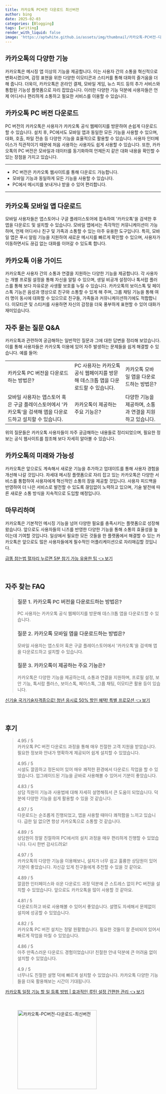 ```yaml
---
title: 카카오톡 PC버전 다운로드 최신버전
author: bing
date: 2025-02-03
categories: [Blogging]
tags: [writing]
render_with_liquid: false
image: 'https://aptwhite.github.io/assets/img/thumbnail/카카오톡-PC버전-다운로드-최신버전.webp'
---
```



<h2 id='카카오톡_기능_개요'>카카오톡의 다양한 기능</h2>

<p>카카오톡은 메시징 앱 이상의 기능을 제공합니다. 이는 사용자 간의 소통을 혁신적으로 변화시켰으며, 감정 표현을 위한 다양한 이모티콘과 스티커를 통해 대화의 즐거움을 더해 줍니다. 더욱이, 카카오톡은 온라인 결제, 모바일 게임, 뉴스 피드 등의 추가 서비스와 통합된 기능성 플랫폼으로 자리 잡았습니다. 이러한 다양한 기능 덕분에 사용자들은 언제 어디서나 편리하게 소통하고 필요한 서비스를 이용할 수 있습니다.</p>

<h2 id='다운로드_방법'>카카오톡 PC 버전 다운로드</h2>

<p>PC 버전의 카카오톡은 사용자가 카카오톡 공식 웹페이지를 방문하여 손쉽게 다운로드할 수 있습니다. 설치 후, PC에서도 모바일 앱과 동일한 모든 기능을 사용할 수 있으며, 대화, 호출, 파일 전송 등 다양한 기능을 효율적으로 활용할 수 있습니다. 사용자 인터페이스가 직관적이기 때문에 처음 사용하는 사용자도 쉽게 사용할 수 있습니다. 또한, 카카오톡의 PC 버전은 모바일과 데이터를 동기화하여 언제든지 같은 대화 내용을 확인할 수 있는 장점을 가지고 있습니다.</p>

<hr />

<ul>
    <li>PC 버전은 카카오톡 웹사이트를 통해 다운로드 가능합니다.</li>
    <li>모바일 기능과 동일하게 모든 기능을 사용할 수 있습니다.</li>
    <li>PC에서 메시지를 보내거나 받을 수 있어 편리합니다.</li>
</ul>

<hr />

<h2 id='모바일_앱_다운로드'>카카오톡 모바일 앱 다운로드</h2>

<p>모바일 사용자들은 앱스토어나 구글 플레이스토어에 접속하여 '카카오톡'을 검색한 후 앱을 다운로드 및 설치할 수 있습니다. 모바일 앱에서는 즉각적인 커뮤니케이션이 가능하며, 언제 어디서나 친구 및 가족과 소통할 수 있는 아주 유용한 도구입니다. 특히, 모바일 앱은 푸시 알림 기능을 지원하여 새로운 메시지를 빠르게 확인할 수 있으며, 사용자가 이동하면서도 끊김 없는 대화를 이어갈 수 있도록 합니다.</p>

<h2 id='카카오톡_이용_가이드'>카카오톡 이용 가이드</h2>

<p>카카오톡은 사용자 간의 소통과 연결을 지원하는 다양한 기능을 제공합니다. 각 사용자는 개별 프로필 설정을 통해 자신을 알릴 수 있으며, 생일 비공개 설정이나 톡서랍 플러스를 통해 보다 자유로운 사생활 보호를 누릴 수 있습니다. 카카오톡의 보이스톡 및 페이스톡 기능은 음성과 영상으로 친구와 소통할 수 있게 해 주며, 그룹 채팅 기능을 통해 여러 명이 동시에 대화할 수 있으므로 친구들, 가족들과 커뮤니케이션하기에도 적합합니다. 이모티콘 및 스티커를 사용하면 자신의 감정을 더욱 풍부하게 표현할 수 있어 대화가 재미있습니다.</p>

<h2 id='자주_묻는_질문'>자주 묻는 질문 Q&A</h2>

<p>카카오톡과 관련하여 궁금해하는 일반적인 질문과 그에 대한 답변을 정리해 보았습니다. 이를 통해 사용자들은 카카오톡 이용에 있어 자주 발생하는 문제들을 쉽게 해결할 수 있습니다. 예를 들어:</p>

<table>
    <tr>
        <td>카카오톡 PC 버전을 다운로드하는 방법은?</td>
        <td>PC 사용자는 카카오톡 공식 웹페이지를 방문해 데스크톱 앱을 다운로드할 수 있습니다.</td>
        <td>카카오톡 모바일 앱을 다운로드하는 방법은?</td>
    </tr>
    <tr>
        <td>모바일 사용자는 앱스토어 혹은 구글 플레이스토어에서 '카카오톡'을 검색해 앱을 다운로드하고 설치할 수 있습니다.</td>
        <td>카카오톡이 제공하는 주요 기능은?</td>
        <td>다양한 기능을 제공하며, 소통과 연결을 지원하고 있습니다.</td>
    </tr>
</table>

<p>위의 질문들은 카카오톡 사용자들이 자주 궁금해하는 내용들로 정리되었으며, 필요한 정보는 공식 웹사이트를 참조해 보다 자세히 알아볼 수 있습니다.</p>

<h2 id='결론'>카카오톡의 미래와 가능성</h2>

<p>카카오톡은 앞으로도 계속해서 새로운 기능을 추가하고 업데이트를 통해 사용자 경험을 개선해 나갈 것입니다. 차세대 메시징 플랫폼으로 자리 잡고 있는 카카오톡은 다양한 서비스를 통합하여 사용자에게 혁신적인 소통의 장을 제공할 것입니다. 사용자 피드백을 반영하여 더 나은 서비스로 발전할 수 있도록 끊임없이 노력하고 있으며, 기술 발전에 따른 새로운 소통 방식을 지속적으로 도입할 예정입니다.</p>

<h2 id='마무리'>마무리하며</h2>

<p>카카오톡은 기본적인 메시징 기능을 넘어 다양한 필요를 충족시키는 플랫폼으로 성장해 왔습니다. 앞으로도 사용자들의 니즈를 반영한 다양한 기능을 통해 소통의 효율성을 높이는데 기여할 것입니다. 일상에서 필요한 모든 것들을 한 플랫폼에서 해결할 수 있는 카카오톡은 앞으로도 많은 사용자들에게 필수적인 어플리케이션으로 자리매김할 것입니다.</p>


<p><a class="click-button" title="급똥 참는법 혈자리 누르면 5분 참기 가능 유용한 팁" href="https://aptwhite.github.io/posts/%EA%B8%89%EB%98%A5-%EC%B0%B8%EB%8A%94%EB%B2%95-%ED%98%88%EC%9E%90%EB%A6%AC-%EB%88%84%EB%A5%B4%EB%A9%B4-5%EB%B6%84-%EC%B0%B8%EA%B8%B0-%EA%B0%80%EB%8A%A5-%EC%9C%A0%EC%9A%A9%ED%95%9C-%ED%8C%81/" rel="dofollow">급똥 참는법 혈자리 누르면 5분 참기 가능 유용한 팁 👈 보기</a></p><br>
<h2 id='자주_찾는_FAQ'>자주 찾는 FAQ</h2>
<div itemscope="" itemtype="https://schema.org/FAQPage"> 
<blockquote> 
<div itemscope="" itemprop="mainEntity" itemtype="https://schema.org/Question"> 
<h3 itemprop="name">질문 1. 카카오톡 PC 버전을 다운로드하는 방법은?</h3> 
<div itemscope="" itemprop="acceptedAnswer" itemtype="https://schema.org/Answer"> 
<span itemprop="text"> 
<p>PC 사용자는 카카오톡 공식 웹페이지를 방문해 데스크톱 앱을 다운로드할 수 있습니다.</p> 
</span> 
</div> 
</div> 
<div itemscope="" itemprop="mainEntity" itemtype="https://schema.org/Question"> 
<h3 itemprop="name">질문 2. 카카오톡 모바일 앱을 다운로드하는 방법은?</h3> 
<div itemscope="" itemprop="acceptedAnswer" itemtype="https://schema.org/Answer"> 
<span itemprop="text"> 
<p>모바일 사용자는 앱스토어 혹은 구글 플레이스토어에서 '카카오톡'을 검색해 앱을 다운로드하고 설치할 수 있습니다.</p> 
</span> 
</div> 
</div> 
<div itemscope="" itemprop="mainEntity" itemtype="https://schema.org/Question"> 
<h3 itemprop="name">질문 3. 카카오톡이 제공하는 주요 기능은?</h3> 
<div itemscope="" itemprop="acceptedAnswer" itemtype="https://schema.org/Answer"> 
<span itemprop="text"> 
<p>카카오톡은 다양한 기능을 제공하는데, 소통과 연결을 지원하며, 프로필 설정, 보안 기능, 톡서랍 플러스, 보이스톡, 페이스톡, 그룹 채팅, 이모티콘 활용 등이 있습니다.</p> 
</span> 
</div> 
</div> 
</blockquote> 
</div>
<p><a class="click-button" title="신기술 국가기술자격증으로! 청년 응시료 50% 할인 혜택! 특별 프로모션" href="https://aptwhite.github.io/posts/%EC%8B%A0%EA%B8%B0%EC%88%A0-%EA%B5%AD%EA%B0%80%EA%B8%B0%EC%88%A0%EC%9E%90%EA%B2%A9%EC%A6%9D%EC%9C%BC%EB%A1%9C!-%EC%B2%AD%EB%85%84-%EC%9D%91%EC%8B%9C%EB%A3%8C-50-%ED%95%A0%EC%9D%B8-%ED%98%9C%ED%83%9D!-%ED%8A%B9%EB%B3%84-%ED%94%84%EB%A1%9C%EB%AA%A8%EC%85%98/" rel="dofollow">신기술 국가기술자격증으로! 청년 응시료 50% 할인 혜택! 특별 프로모션 👈 보기</a></p><br>
<h2 id='후기'>후기</h2>
<div itemscope itemtype="https://schema.org/Product">
  <blockquote>
  <div itemprop="review" itemscope itemtype="https://schema.org/Review">
      <div itemprop="reviewRating" itemscope itemtype="https://schema.org/Rating"> <span itemprop="ratingValue">4.95</span> / <span itemprop="bestRating">5</span> </div>
      <span itemprop="reviewBody">카카오톡 PC 버전 다운로드 과정을 통해 매우 친절한 고객 지원을 받았습니다. 필요한 정보와 안내가 명확하게 제공되어 쉽게 설치할 수 있었습니다.</span>
  </div>
  <br>
  <div itemprop="review" itemscope itemtype="https://schema.org/Review">
      <div itemprop="reviewRating" itemscope itemtype="https://schema.org/Rating"> <span itemprop="ratingValue">4.95</span> / <span itemprop="bestRating">5</span> </div>
      <span itemprop="reviewBody">시설도 깔끔하고 정돈되어 있어 매우 쾌적한 환경에서 다운로드 작업을 할 수 있었습니다. 업그레이드된 기능을 곧바로 사용해볼 수 있어서 기분이 좋았습니다.</span>
  </div>
  <br>
  <div itemprop="review" itemscope itemtype="https://schema.org/Review">
      <div itemprop="reviewRating" itemscope itemtype="https://schema.org/Rating"> <span itemprop="ratingValue">4.83</span> / <span itemprop="bestRating">5</span> </div>
      <span itemprop="reviewBody">상담 직원이 기능과 사용법에 대해 자세히 설명해줘서 큰 도움이 되었습니다. 덕분에 다양한 기능을 쉽게 활용할 수 있을 것 같습니다.</span>
  </div>
  <br>
  <div itemprop="review" itemscope itemtype="https://schema.org/Review">
      <div itemprop="reviewRating" itemscope itemtype="https://schema.org/Rating"> <span itemprop="ratingValue">4.97</span> / <span itemprop="bestRating">5</span> </div>
      <span itemprop="reviewBody">다운로드는 순조롭게 진행되었고, 앱을 사용할 때마다 쾌적함을 느끼고 있습니다. 급한 일 없으면 항상 카카오톡으로 소통할 것 같습니다.</span>
  </div>
  <br>
  <div itemprop="review" itemscope itemtype="https://schema.org/Review">
      <div itemprop="reviewRating" itemscope itemtype="https://schema.org/Rating"> <span itemprop="ratingValue">4.89</span> / <span itemprop="bestRating">5</span> </div>
      <span itemprop="reviewBody">상담원이 정말 친절하여 PC에서의 설치 과정을 매우 편리하게 진행할 수 있었습니다. 다시 한번 감사드려요!</span>
  </div>
  <br>
  <div itemprop="review" itemscope itemtype="https://schema.org/Review">
      <div itemprop="reviewRating" itemscope itemtype="https://schema.org/Rating"> <span itemprop="ratingValue">4.97</span> / <span itemprop="bestRating">5</span> </div>
      <span itemprop="reviewBody">카카오톡의 다양한 기능을 이용해보니, 설치가 너무 쉽고 훌륭한 상담원이 있어 기분이 좋았습니다. 자신감 있게 친구들에게 추천할 수 있을 것 같아요.</span>
  </div>
  <br>
  <div itemprop="review" itemscope itemtype="https://schema.org/Review">
      <div itemprop="reviewRating" itemscope itemtype="https://schema.org/Rating"> <span itemprop="ratingValue">4.89</span> / <span itemprop="bestRating">5</span> </div>
      <span itemprop="reviewBody">깔끔한 인터페이스와 쉬운 다운로드 과정 덕분에 큰 스트레스 없이 PC 버전을 설치할 수 있었습니다. 앞으로도 카카오톡을 많이 사용할 것 같아요.</span>
  </div>
  <br>
  <div itemprop="review" itemscope itemtype="https://schema.org/Review">
      <div itemprop="reviewRating" itemscope itemtype="https://schema.org/Rating"> <span itemprop="ratingValue">4.81</span> / <span itemprop="bestRating">5</span> </div>
      <span itemprop="reviewBody">다운로드하고 바로 사용해볼 수 있어서 좋았습니다. 설명도 자세해서 문제없이 설치에 성공할 수 있었습니다.</span>
  </div>
  <br>
  <div itemprop="review" itemscope itemtype="https://schema.org/Review">
      <div itemprop="reviewRating" itemscope itemtype="https://schema.org/Rating"> <span itemprop="ratingValue">4.82</span> / <span itemprop="bestRating">5</span> </div>
      <span itemprop="reviewBody">카카오톡 PC 버전 설치는 정말 원활했습니다. 필요한 것들이 잘 준비되어 있어서 빠르게 작업을 마칠 수 있었습니다.</span>
  </div>
  <br>
  <div itemprop="review" itemscope itemtype="https://schema.org/Review">
      <div itemprop="reviewRating" itemscope itemtype="https://schema.org/Rating"> <span itemprop="ratingValue">4.86</span> / <span itemprop="bestRating">5</span> </div>
      <span itemprop="reviewBody">아주 만족스러운 다운로드 경험이었습니다! 친절한 안내 덕분에 큰 어려움 없이 설치할 수 있었습니다.</span>
  </div>
  <br>
  <div itemprop="review" itemscope itemtype="https://schema.org/Review">
      <div itemprop="reviewRating" itemscope itemtype="https://schema.org/Rating"> <span itemprop="ratingValue">4.9</span> / <span itemprop="bestRating">5</span> </div>
      <span itemprop="reviewBody">너무나도 친절한 설명 덕에 빠르게 설치할 수 있었습니다. 카카오톡 다양한 기능들을 더욱 활용해보는 시간이 기대됩니다.</span>
  </div>
  </blockquote>
</div>
<p><a class="click-button" title="카카오톡 일정 기능 할 일 등록 방법 | 효과적인 루틴 설정 간편한 관리" href="https://aptwhite.github.io/posts/%EC%B9%B4%EC%B9%B4%EC%98%A4%ED%86%A1-%EC%9D%BC%EC%A0%95-%EA%B8%B0%EB%8A%A5-%ED%95%A0-%EC%9D%BC-%EB%93%B1%EB%A1%9D-%EB%B0%A9%EB%B2%95-%ED%9A%A8%EA%B3%BC%EC%A0%81%EC%9D%B8-%EB%A3%A8%ED%8B%B4-%EC%84%A4%EC%A0%95-%EA%B0%84%ED%8E%B8%ED%95%9C-%EA%B4%80%EB%A6%AC/" rel="dofollow">카카오톡 일정 기능 할 일 등록 방법 | 효과적인 루틴 설정 간편한 관리 👈 보기</a></p><br>
<figure class="image"><img src="https://aptwhite.github.io/assets/img/thumbnail/카카오톡-PC버전-다운로드-최신버전.webp" alt="카카오톡-PC버전-다운로드-최신버전" width="256" height="256"></figure>